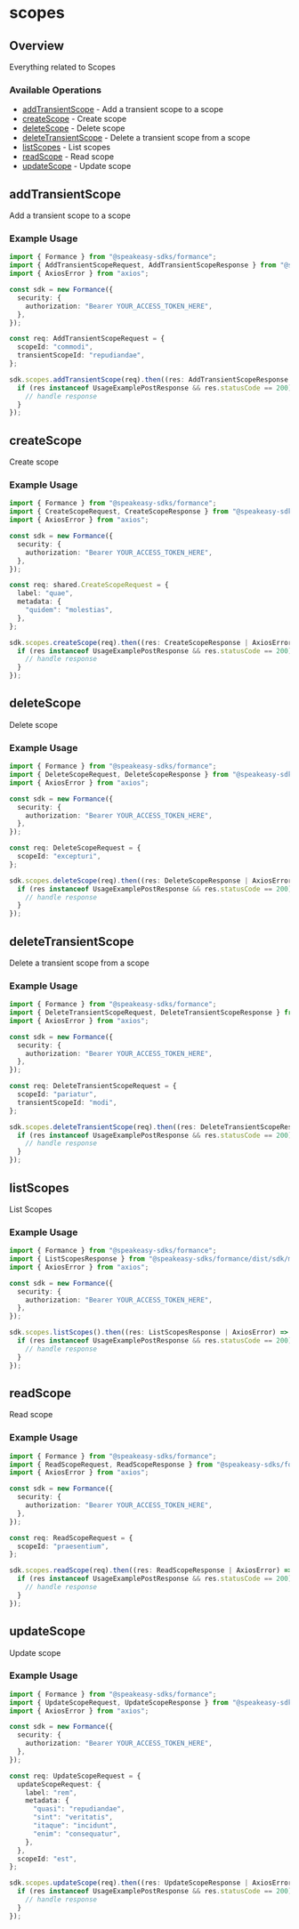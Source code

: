 # scopes

## Overview

Everything related to Scopes

### Available Operations

* [addTransientScope](#addtransientscope) - Add a transient scope to a scope
* [createScope](#createscope) - Create scope
* [deleteScope](#deletescope) - Delete scope
* [deleteTransientScope](#deletetransientscope) - Delete a transient scope from a scope
* [listScopes](#listscopes) - List scopes
* [readScope](#readscope) - Read scope
* [updateScope](#updatescope) - Update scope

## addTransientScope

Add a transient scope to a scope

### Example Usage

```typescript
import { Formance } from "@speakeasy-sdks/formance";
import { AddTransientScopeRequest, AddTransientScopeResponse } from "@speakeasy-sdks/formance/dist/sdk/models/operations";
import { AxiosError } from "axios";

const sdk = new Formance({
  security: {
    authorization: "Bearer YOUR_ACCESS_TOKEN_HERE",
  },
});

const req: AddTransientScopeRequest = {
  scopeId: "commodi",
  transientScopeId: "repudiandae",
};

sdk.scopes.addTransientScope(req).then((res: AddTransientScopeResponse | AxiosError) => {
  if (res instanceof UsageExamplePostResponse && res.statusCode == 200) {
    // handle response
  }
});
```

## createScope

Create scope

### Example Usage

```typescript
import { Formance } from "@speakeasy-sdks/formance";
import { CreateScopeRequest, CreateScopeResponse } from "@speakeasy-sdks/formance/dist/sdk/models/operations";
import { AxiosError } from "axios";

const sdk = new Formance({
  security: {
    authorization: "Bearer YOUR_ACCESS_TOKEN_HERE",
  },
});

const req: shared.CreateScopeRequest = {
  label: "quae",
  metadata: {
    "quidem": "molestias",
  },
};

sdk.scopes.createScope(req).then((res: CreateScopeResponse | AxiosError) => {
  if (res instanceof UsageExamplePostResponse && res.statusCode == 200) {
    // handle response
  }
});
```

## deleteScope

Delete scope

### Example Usage

```typescript
import { Formance } from "@speakeasy-sdks/formance";
import { DeleteScopeRequest, DeleteScopeResponse } from "@speakeasy-sdks/formance/dist/sdk/models/operations";
import { AxiosError } from "axios";

const sdk = new Formance({
  security: {
    authorization: "Bearer YOUR_ACCESS_TOKEN_HERE",
  },
});

const req: DeleteScopeRequest = {
  scopeId: "excepturi",
};

sdk.scopes.deleteScope(req).then((res: DeleteScopeResponse | AxiosError) => {
  if (res instanceof UsageExamplePostResponse && res.statusCode == 200) {
    // handle response
  }
});
```

## deleteTransientScope

Delete a transient scope from a scope

### Example Usage

```typescript
import { Formance } from "@speakeasy-sdks/formance";
import { DeleteTransientScopeRequest, DeleteTransientScopeResponse } from "@speakeasy-sdks/formance/dist/sdk/models/operations";
import { AxiosError } from "axios";

const sdk = new Formance({
  security: {
    authorization: "Bearer YOUR_ACCESS_TOKEN_HERE",
  },
});

const req: DeleteTransientScopeRequest = {
  scopeId: "pariatur",
  transientScopeId: "modi",
};

sdk.scopes.deleteTransientScope(req).then((res: DeleteTransientScopeResponse | AxiosError) => {
  if (res instanceof UsageExamplePostResponse && res.statusCode == 200) {
    // handle response
  }
});
```

## listScopes

List Scopes

### Example Usage

```typescript
import { Formance } from "@speakeasy-sdks/formance";
import { ListScopesResponse } from "@speakeasy-sdks/formance/dist/sdk/models/operations";
import { AxiosError } from "axios";

const sdk = new Formance({
  security: {
    authorization: "Bearer YOUR_ACCESS_TOKEN_HERE",
  },
});

sdk.scopes.listScopes().then((res: ListScopesResponse | AxiosError) => {
  if (res instanceof UsageExamplePostResponse && res.statusCode == 200) {
    // handle response
  }
});
```

## readScope

Read scope

### Example Usage

```typescript
import { Formance } from "@speakeasy-sdks/formance";
import { ReadScopeRequest, ReadScopeResponse } from "@speakeasy-sdks/formance/dist/sdk/models/operations";
import { AxiosError } from "axios";

const sdk = new Formance({
  security: {
    authorization: "Bearer YOUR_ACCESS_TOKEN_HERE",
  },
});

const req: ReadScopeRequest = {
  scopeId: "praesentium",
};

sdk.scopes.readScope(req).then((res: ReadScopeResponse | AxiosError) => {
  if (res instanceof UsageExamplePostResponse && res.statusCode == 200) {
    // handle response
  }
});
```

## updateScope

Update scope

### Example Usage

```typescript
import { Formance } from "@speakeasy-sdks/formance";
import { UpdateScopeRequest, UpdateScopeResponse } from "@speakeasy-sdks/formance/dist/sdk/models/operations";
import { AxiosError } from "axios";

const sdk = new Formance({
  security: {
    authorization: "Bearer YOUR_ACCESS_TOKEN_HERE",
  },
});

const req: UpdateScopeRequest = {
  updateScopeRequest: {
    label: "rem",
    metadata: {
      "quasi": "repudiandae",
      "sint": "veritatis",
      "itaque": "incidunt",
      "enim": "consequatur",
    },
  },
  scopeId: "est",
};

sdk.scopes.updateScope(req).then((res: UpdateScopeResponse | AxiosError) => {
  if (res instanceof UsageExamplePostResponse && res.statusCode == 200) {
    // handle response
  }
});
```
